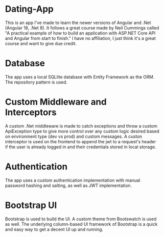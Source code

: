 # Dating-App
This is an app I've made to learn the newer versions of Angular and .Net (Angular 18, .Net 8). It follows a great course made by Neil Cummings called "A practical example of how to build an application with ASP.NET Core API and Angular from start to finish." I have no affiliation, I just think it's a great course and want to give due credit. 

# Database
The app uses a local SQLlite database with Entity Framework as the ORM. The repository pattern is used.

# Custom Middleware and Interceptors
A custom .Net middleware is made to catch exceptions and throw a custom ApiException type to give more control over any custom logic desired based on environment type (dev vs prod) and custom messages. A custon interceptor is used on the frontend to append the jwt to a request's header if the user is already logged in and their credentials stored in local storage. 

# Authentication
The app uses a custom authentication implementation with manual password hashing and salting, as well as JWT implementation.

# Bootstrap UI 
Bootstrap is used to build the UI. A custom theme from Bootswatch is used as well. The underlying column-based UI framework of Bootstrap is a quick and easy way to get a decent UI up and running. 
